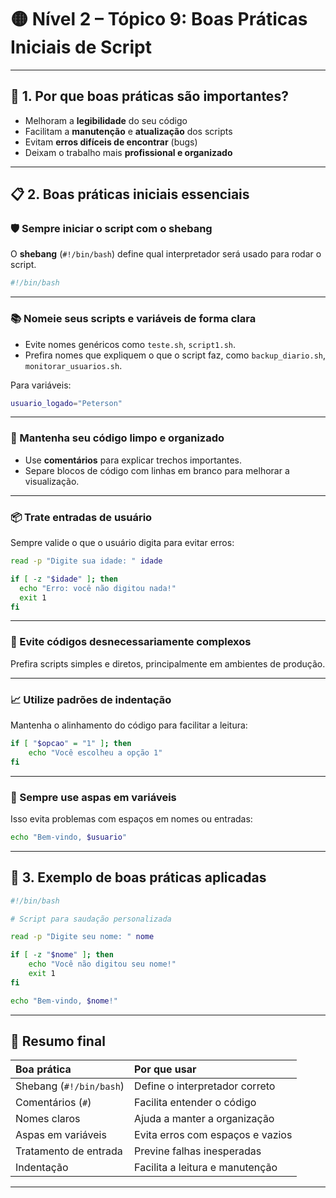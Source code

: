 
# 🟡 Nível 2 – Tópico 9: Boas Práticas Iniciais de Script

---

## 📖 1. Por que boas práticas são importantes?

- Melhoram a **legibilidade** do seu código
- Facilitam a **manutenção** e **atualização** dos scripts
- Evitam **erros difíceis de encontrar** (bugs)
- Deixam o trabalho mais **profissional e organizado**

---

## 📋 2. Boas práticas iniciais essenciais

### 🛡️ Sempre iniciar o script com o **shebang**

O **shebang** (`#!/bin/bash`) define qual interpretador será usado para rodar o script.

```bash
#!/bin/bash
```

---

### 📚 Nomeie seus scripts e variáveis de forma clara

- Evite nomes genéricos como `teste.sh`, `script1.sh`.
- Prefira nomes que expliquem o que o script faz, como `backup_diario.sh`, `monitorar_usuarios.sh`.

Para variáveis:
```bash
usuario_logado="Peterson"
```

---

### 🧹 Mantenha seu código limpo e organizado

- Use **comentários** para explicar trechos importantes.
- Separe blocos de código com linhas em branco para melhorar a visualização.

---

### 📦 Trate entradas de usuário

Sempre valide o que o usuário digita para evitar erros:

```bash
read -p "Digite sua idade: " idade

if [ -z "$idade" ]; then
  echo "Erro: você não digitou nada!"
  exit 1
fi
```

---

### 🔐 Evite códigos desnecessariamente complexos

Prefira scripts simples e diretos, principalmente em ambientes de produção.

---

### 📈 Utilize padrões de indentação

Mantenha o alinhamento do código para facilitar a leitura:

```bash
if [ "$opcao" = "1" ]; then
    echo "Você escolheu a opção 1"
fi
```

---

### 🧠 Sempre use aspas em variáveis

Isso evita problemas com espaços em nomes ou entradas:

```bash
echo "Bem-vindo, $usuario"
```

---

## 📂 3. Exemplo de boas práticas aplicadas

```bash
#!/bin/bash

# Script para saudação personalizada

read -p "Digite seu nome: " nome

if [ -z "$nome" ]; then
    echo "Você não digitou seu nome!"
    exit 1
fi

echo "Bem-vindo, $nome!"
```

---

## 🎯 Resumo final

| Boa prática | Por que usar |
|:---|:---|
| Shebang (`#!/bin/bash`) | Define o interpretador correto |
| Comentários (`#`) | Facilita entender o código |
| Nomes claros | Ajuda a manter a organização |
| Aspas em variáveis | Evita erros com espaços e vazios |
| Tratamento de entrada | Previne falhas inesperadas |
| Indentação | Facilita a leitura e manutenção |

---
